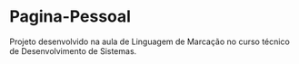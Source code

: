 # Pagina-Pessoal
Projeto desenvolvido na aula de Linguagem de Marcação no curso técnico de Desenvolvimento de Sistemas.
